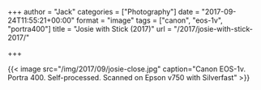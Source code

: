 +++
author = "Jack"
categories = ["Photography"]
date = "2017-09-24T11:55:21+00:00"
format = "image"
tags = ["canon", "eos-1v", "portra400"]
title = "Josie with Stick (2017)"
url = "/2017/josie-with-stick-2017/"

+++

{{< image src="/img/2017/09/josie-close.jpg" caption="Canon EOS-1v. Portra 400. Self-processed. Scanned on Epson v750 with Silverfast" >}}
